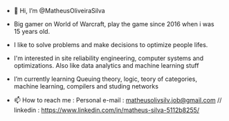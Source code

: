 - 👋 Hi, I’m @MatheusOliveiraSilva
- Big gamer on World of Warcraft, play the game since 2016 when i was 15 years old.
- I like to solve problems and make decisions to optimize people lifes.
- I'm interested in site reliability engineering, computer systems and optimizations. Also like data analytics and machine learning stuff
- I’m currently learning Queuing theory, logic, teory of categories, machine learning, compilers and studing networks

- 📫 How to reach me : Personal e-mail : matheusolivsilv.job@gmail.com  // linkedin : https://www.linkedin.com/in/matheus-silva-5112b8255/


